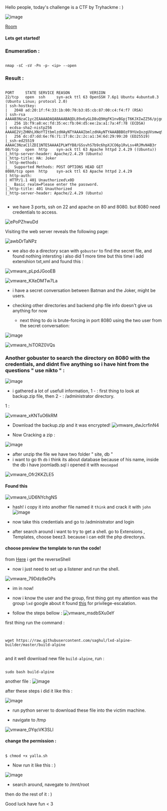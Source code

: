 Hello people, today's challenge is a CTF by Tryhackme : )


![image](https://github.com/Renat9s/tryhackme/assets/126417250/dc488d5b-18b1-4864-8452-5fdfdb2f45b6)


[Room](https://tryhackme.com/r/room/jokerctf)

#### Lets get started!

### Enumeration :

```

nmap -sC -sV -Pn -p- <ip> --open

```

### Result :

```

PORT     STATE SERVICE REASON         VERSION
22/tcp   open  ssh     syn-ack ttl 63 OpenSSH 7.6p1 Ubuntu 4ubuntu0.3 (Ubuntu Linux; protocol 2.0)
| ssh-hostkey: 
|   2048 ad:20:1f:f4:33:1b:00:70:b3:85:cb:87:00:c4:f4:f7 (RSA)
| ssh-rsa AAAAB3NzaC1yc2EAAAADAQABAAABAQDL89x6yGLD8uQ9HgFK1nvBGpjT6KJXIwZZ56/pjgdRK/dOSpvl0ckMaa68V9bLHvn0Oerh2oa4Q5yCnwddrQnm7JHJ4gNAM+lg+ML7+cIULAHqXFKPpPAjvEWJ7T6+NRrLc9q8EixBsbEPuNer4tGGyUJXg6GpjWL5jZ79TwZ80ANcYPVGPZbrcCfx5yR/1KBTcpEdUsounHjpnpDS/i+2rJ3ua8IPUrqcY3GzlDcvF7d/+oO9GxQ0wjpy1po6lDJ/LytU6IPFZ1Gn/xpRsOxw0N35S7fDuhn69XlXj8xiDDbTlOhD4sNxckX0veXKpo6ynQh5t3yM5CxAQdqRKgFF
|   256 1b:f9:a8:ec:fd:35:ec:fb:04:d5:ee:2a:a1:7a:4f:78 (ECDSA)
| ecdsa-sha2-nistp256 AAAAE2VjZHNhLXNoYTItbmlzdHAyNTYAAAAIbmlzdHAyNTYAAABBBOzF9YUxQxzgUVsmwq9ZtROK9XiPOB0quHBIwbMQPScfnLbF3/Fws+Ffm/l0NV7aIua0W7FLGP3U4cxZEDFIzfQ=
|   256 dc:d7:dd:6e:f6:71:1f:8c:2c:2c:a1:34:6d:29:99:20 (ED25519)
|_ssh-ed25519 AAAAC3NzaC1lZDI1NTE5AAAAIPLWfYB8/GSsvhS7b9c6hpXJCO6p1RvLsv4RJMvN4B3r
80/tcp   open  http    syn-ack ttl 63 Apache httpd 2.4.29 ((Ubuntu))
|_http-server-header: Apache/2.4.29 (Ubuntu)
|_http-title: HA: Joker
| http-methods: 
|_  Supported Methods: POST OPTIONS HEAD GET
8080/tcp open  http    syn-ack ttl 63 Apache httpd 2.4.29
| http-auth: 
| HTTP/1.1 401 Unauthorized\x0D
|_  Basic realm=Please enter the password.
|_http-title: 401 Unauthorized
|_http-server-header: Apache/2.4.29 (Ubuntu)


```




* we have 3 ports, ssh on 22 and apache on 80 and 8080. but 8080 need credentials to access.


![ePoPZhwuDd](https://github.com/Renat9s/tryhackme/assets/126417250/b967d2d1-db2e-4bc1-9750-9383d416361f)


Visiting the web server reveals the following page:

![awbDrTaNPz](https://github.com/Renat9s/tryhackme/assets/126417250/3e3ca129-e35c-4985-844e-14adaa331910)

* we also do a directory scan with ```gobuster``` to find the secret file, and found nothing intersting i also did 1 more time but this time i add extenshion txt,xml and found this :

![vmware_pLpdJGooEB](https://github.com/Renat9s/tryhackme/assets/126417250/aca96fdc-277e-48e3-9195-1ecb11a9f717)

![vmware_KXeDMTw7La](https://github.com/Renat9s/tryhackme/assets/126417250/6eec1aff-d49c-42b4-acd6-8c54a3ceeaa0)

- i have a secret conversation between Batman and the Joker, might be users.
* checking other directories and backend php file info doesn't give us anything for now

  * next thing to do is brute-forcing in port 8080 using the two user from the secret conversation:

![image](https://github.com/Renat9s/tryhackme/assets/126417250/d3aa56e3-584d-4b4b-b923-627f744d94f2)

![vmware_hiTORZ0VQs](https://github.com/Renat9s/tryhackme/assets/126417250/65aeb2be-d6f8-4e85-89d4-82b589fab2b5)



### Another gobuster to search the directory on 8080 with the credentials, and didnt five anything so i have hint from the questions " use nikto " :


![image](https://github.com/Renat9s/tryhackme/assets/126417250/9a5fa74a-d7ca-44b9-b80f-ad06feab6137)

* i gathered  a lot of usefull information, 1 - : first thing to look at backup.zip file, then 2 - : /administrator directory.

1 : 

![vmware_xKNTuO6kRM](https://github.com/Renat9s/tryhackme/assets/126417250/edc6879d-f5ff-4bc0-a751-fb2a66d28648)

* Download the backup.zip and it was encrypted!
![vmware_dwJcrfinN4](https://github.com/Renat9s/tryhackme/assets/126417250/35afdfc1-3104-4d0c-977c-08d88cd84779)


* Now Cracking a zip :

![image](https://github.com/Renat9s/tryhackme/assets/126417250/b1fdb717-a822-4065-ba78-327a79d74224)


* after unzip the file we have two folder " site, db "
* i want to go th ```db``` i think its about database because of his name, inside the db i have joomladb.sql i opened it with ```mousepad```

![vmware_Ofr2KKZLE5](https://github.com/Renat9s/tryhackme/assets/126417250/d2a54739-a078-4db4-8c5d-7d579a7a2b1f)

#### Found this

![vmware_UD6NYchgNS](https://github.com/Renat9s/tryhackme/assets/126417250/73bb9da2-fe75-4d45-8d20-439d3aa33735)

* hash! i copy it into another file named it ```think``` and crack it with ```john```
![image](https://github.com/Renat9s/tryhackme/assets/126417250/0798a1d7-84c4-43ab-a5aa-923a585fc8cd)

* now take this credentials and go to /administrator and login

* after search around i want to try to get a shell.
go to Extensions , Templates, choose beez3. because i can edit the php directorys.
#### choose preview the template to run the code!

from [Here](https://www.revshells.com/) i get the reverseShell

* now i just need to set up a listener and run the shell.

![vmware_79Ddz8eOPs](https://github.com/Renat9s/tryhackme/assets/126417250/ee7ca113-ee8d-4403-b83a-b045e670e8a5)


* im in now!

* now i know the user and the group, first thing got my attention was the group ```lxd```
google about it found [this](https://www.exploit-db.com/exploits/46978) for privilege-escalation.

* follow the steps bellow :
![vmware_msdbSXu0eY](https://github.com/Renat9s/tryhackme/assets/126417250/18220941-88bd-404a-bc0a-7e15f8ee6975)

first thing run the command :


```


wget https://raw.githubusercontent.com/saghul/lxd-alpine-builder/master/build-alpine


```

and it well download new file ```build-alpine```, run :


```

sudo bash build-alpine

```

another file :
![image](https://github.com/Renat9s/tryhackme/assets/126417250/cc45acfb-7e0f-4e83-84c3-66921baa12b3)


after these steps i did it like this :

![image](https://github.com/Renat9s/tryhackme/assets/126417250/2f097706-b039-4617-af1c-3ac285b6eea2)


* run python server to download these file into the victim machine.

* navigate to /tmp 

![vmware_0YqcVK3SLl](https://github.com/Renat9s/tryhackme/assets/126417250/0afdb1be-5aa2-48fb-b13c-82dc6241c5c4)

#### change the permission :

```

$ chmod +x yalla.sh

```



* Now run it like this : )

![image](https://github.com/Renat9s/tryhackme/assets/126417250/4a9f8bf5-3e75-4f5a-a809-65678a85f657)

* search around, navegate to /mnt/root

then do the rest of it : )

Good luck have fun < 3
